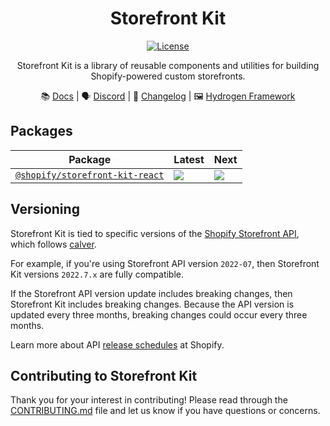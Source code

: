 <div style="text-align:center">

# Storefront Kit

<a href="https://github.com/Shopify/storefront-kit/blob/main/LICENSE.md"><img src="https://img.shields.io/npm/l/@shopify/hydrogen.svg?sanitize=true" alt="License"></a>

Storefront Kit is a library of reusable components and utilities for building Shopify-powered custom storefronts.

📚 [Docs](https://shopify.dev/custom-storefronts/react-storefront-kit) | 🗣 [Discord](https://discord.gg/Hefq6w5c5d) | 📝 [Changelog](https://github.com/Shopify/storefront-kit/blob/main/packages/react/CHANGELOG.md) | 🖼 [Hydrogen Framework](https://github.com/Shopify/hydrogen)

</div>

## Packages

| Package                                             | Latest                                                                                                                                                      | Next                                                                                                                                                      |
| --------------------------------------------------- | ----------------------------------------------------------------------------------------------------------------------------------------------------------- | --------------------------------------------------------------------------------------------------------------------------------------------------------- |
| [`@shopify/storefront-kit-react`](/packages/react/) | <a href="https://www.npmjs.com/package/@shopify/storefront-kit-react"><img src="https://img.shields.io/npm/v/@shopify/storefront-kit-react/latest.svg"></a> | <a href="https://www.npmjs.com/package/@shopify/storefront-kit-react"><img src="https://img.shields.io/npm/v/@shopify/storefront-kit-react/next.svg"></a> |

## Versioning

Storefront Kit is tied to specific versions of the [Shopify Storefront API](https://shopify.dev/api/storefront), which follows [calver](https://calver.org/).

For example, if you're using Storefront API version `2022-07`, then Storefront Kit versions `2022.7.x` are fully compatible.

If the Storefront API version update includes breaking changes, then Storefront Kit includes breaking changes. Because the API version is updated every three months, breaking changes could occur every three months.

Learn more about API [release schedules](https://shopify.dev/api/usage/versioning#release-schedule) at Shopify.

## Contributing to Storefront Kit

Thank you for your interest in contributing! Please read through the [CONTRIBUTING.md](./CONTRIBUTING.md) file and let us know if you have questions or concerns.
